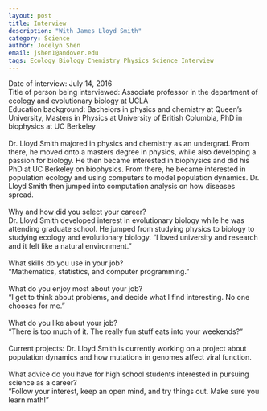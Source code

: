 ```yaml
---
layout: post
title: Interview
description: "With James Lloyd Smith"
category: Science
author: Jocelyn Shen
email: jshen1@andover.edu
tags: Ecology Biology Chemistry Physics Science Interview
---
```


Date of interview: July 14, 2016  
Title of person being interviewed: Associate professor in the department of ecology and evolutionary biology at UCLA  
Education background: Bachelors in physics and chemistry at Queen’s University, Masters in Physics at University of British Columbia, PhD in biophysics at UC Berkeley
<br>
<br>
Dr. Lloyd Smith majored in physics and chemistry as an undergrad. From there, he moved onto a masters degree in physics, while also developing a passion for biology. He then became interested in biophysics and did his PhD at UC Berkeley on biophysics. From there, he became interested in population ecology and using computers to model population dynamics. Dr. Lloyd Smith then jumped into computation analysis on how diseases spread.
<br>
<br>
Why and how did you select your career?  
Dr. Lloyd Smith developed interest in evolutionary biology while he was attending graduate school. He jumped from studying physics to biology to studying ecology and evolutionary biology. 
“I loved university and research and it felt like a natural environment.”
<br>
<br>
What skills do you use in your job?  
“Mathematics, statistics, and computer programming.”
<br>
<br>
What do you enjoy most about your job?  
“I get to think about problems, and decide what I find interesting. No one chooses for me.”
<br>
<br>
What do you like about your job?  
“There is too much of it. The really fun stuff eats into your weekends?”
<br>
<br>
Current projects: Dr. Lloyd Smith is currently working on a project about population dynamics and how mutations in genomes affect viral function.
<br>
<br>
What advice do you have for high school students interested in pursuing science as a career?  
“Follow your interest, keep an open mind, and try things out. Make sure you learn math!”
